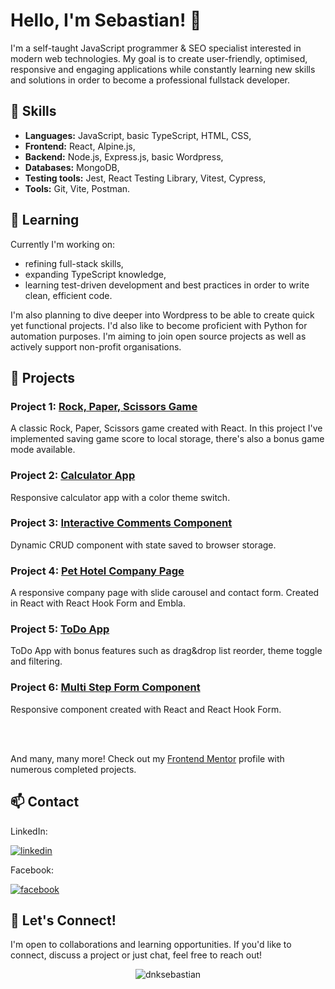 # Hello, I'm Sebastian! 👋

I'm a self-taught JavaScript programmer & SEO specialist interested in modern web technologies. My goal is to create user-friendly, optimised, responsive and engaging applications while constantly learning new skills and solutions in order to become a professional fullstack developer.

## 🔧 Skills
- **Languages:** JavaScript, basic TypeScript, HTML, CSS,
- **Frontend:** React, Alpine.js,
- **Backend:** Node.js, Express.js, basic Wordpress,
- **Databases:** MongoDB,
- **Testing tools:** Jest, React Testing Library, Vitest, Cypress,
- **Tools:** Git, Vite, Postman.

## 📖 Learning

Currently I'm working on:

- refining full-stack skills,
- expanding TypeScript knowledge,
- learning test-driven development and best practices in order to write clean, efficient code.

I'm also planning to dive deeper into Wordpress to be able to create quick yet functional projects. I'd also like to become proficient with Python for automation purposes. I'm aiming to join open source projects as well as actively support non-profit organisations.

## 💼 Projects

### Project 1: [Rock, Paper, Scissors Game](https://github.com/dnksebastian/Frontend-Mentor-Advanced-Solutions/tree/main/rock-paper-scissors)
A classic Rock, Paper, Scissors game created with React. In this project I've implemented saving game score to local storage, there's also a bonus game mode available.

### Project 2: [Calculator App](https://github.com/dnksebastian/Frontend-Mentor-Intermediate-Solutions/tree/main/calculator-app-main)
Responsive calculator app with a color theme switch.

### Project 3: [Interactive Comments Component](https://github.com/dnksebastian/Frontend-Mentor-Intermediate-Solutions/tree/main/interactive-comments-section-main)
Dynamic CRUD component with state saved to browser storage.

### Project 4: [Pet Hotel Company Page](https://github.com/dnksebastian/pethotel-page)
A responsive company page with slide carousel and contact form. Created in React with React Hook Form and Embla.

### Project 5: [ToDo App](https://github.com/dnksebastian/Frontend-Mentor-Intermediate-Solutions/tree/main/todo-app-main)
ToDo App with bonus features such as drag&drop list reorder, theme toggle and filtering.

### Project 6: [Multi Step Form Component](https://github.com/dnksebastian/Frontend-Mentor-Advanced-Solutions/tree/main/multi-step-form)
Responsive component created with React and React Hook Form.

</br>
</br>

And many, many more! Check out my [Frontend Mentor](https://www.frontendmentor.io/profile/dnksebastian) profile with numerous completed projects.

## 📫 Contact

LinkedIn:

<a href="https://www.linkedin.com/in/sebastian-dulniawka/" target="_blank">
<img src=https://img.shields.io/badge/linkedin-%231E77B5.svg?&style=for-the-badge&logo=linkedin&logoColor=white alt=linkedin  />
</a>

Facebook:

<a href="https://www.facebook.com/sebastian.dulniawka" target="_blank">
<img src=https://img.shields.io/badge/facebook-%232E87FB.svg?&style=for-the-badge&logo=facebook&logoColor=white alt=facebook />
</a>

## 🤝 Let's Connect!

I'm open to collaborations and learning opportunities. If you'd like to connect, discuss a project or just chat, feel free to reach out!

<p align="center"> <img src="https://komarev.com/ghpvc/?username=dnksebastian&label=Profile%20views&color=30b50f&style=flat" alt="dnksebastian" /> </p>
